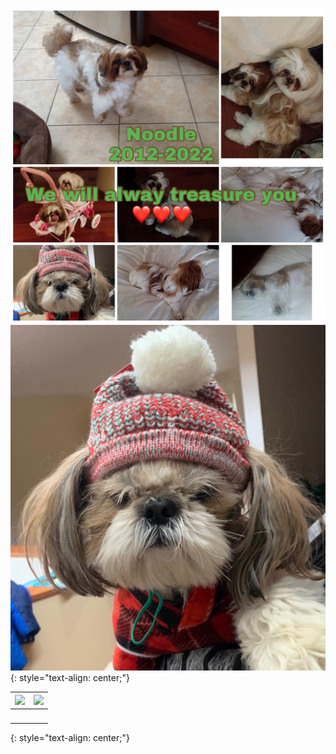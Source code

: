 ![](/18B5BC19-E065-4648-ABE6-C3937AB2AB15.jpeg)  
![](/DB311445-E081-4B56-AA50-49B2F3100EF4.jpeg)  
{: style="text-align: center;"}

![](/20140119_161817_Original.gif) | ![](/20140119_162548_Original.gif)  
-- | --  
&nbsp;  |  

{: style="text-align: center;"}
